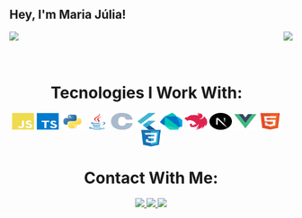 ## Hey, I'm Maria Júlia!
<div>
  
  <img  height="150em" src="https://github-readme-stats.vercel.app/api?username=mariajuliadantas&show_icons=true&theme=radical&include_all_commits=true"/>
  <img align="right" height="150em" src="https://github-readme-stats.vercel.app/api/top-langs/?username=mariajuliadantas&layout=compact&langs_count=16&theme=radical"/>
</div>
<br>

<div  align="center"> 
  <div style="display: inline_block"><br>
    <h1 align="center">Tecnologies I Work With:</h1>
    <img align="center" height="30" width="40" alt="js-icon"  src="https://raw.githubusercontent.com/devicons/devicon/master/icons/javascript/javascript-plain.svg">
    <img align="center" height="30" width="40" alt="js-icon"  src="https://raw.githubusercontent.com/devicons/devicon/master/icons/typescript/typescript-plain.svg">
    <img align="center" height="30" width="40" alt="react-icon" src="https://raw.githubusercontent.com/devicons/devicon/master/icons/python/python-original.svg">
     <img align="center" height="30" width="40" alt="css-icon" src="https://raw.githubusercontent.com/devicons/devicon/master/icons/java/java-original.svg">
    <img align="center" height="30" width="40" alt="css-icon" src="https://raw.githubusercontent.com/devicons/devicon/master/icons/c/c-original.svg">
     <img align="center" height="30" width="40" alt="html-icon" src="https://raw.githubusercontent.com/devicons/devicon/master/icons/flutter/flutter-original.svg">
     <img align="center" height="30" width="40" alt="html-icon" src="https://raw.githubusercontent.com/devicons/devicon/master/icons/dart/dart-original.svg">
     <img align="center" height="30" width="40" alt="html-icon" src="https://raw.githubusercontent.com/devicons/devicon/master/icons/nestjs/nestjs-original.svg"> 
     <img align="center" height="30" width="40" alt="html-icon" src="https://raw.githubusercontent.com/devicons/devicon/master/icons/nextjs/nextjs-original.svg">
    <img align="center" height="30" width="40" alt="html-icon" src="https://raw.githubusercontent.com/devicons/devicon/master/icons/vuejs/vuejs-original.svg">
    <img align="center" height="30" width="40" alt="html-icon" src="https://raw.githubusercontent.com/devicons/devicon/master/icons/html5/html5-original.svg">
    <img align="center" height="30" width="40" alt="css-icon" src="https://raw.githubusercontent.com/devicons/devicon/master/icons/css3/css3-original.svg">
    
    

 
   <h1 align="center">Contact With Me:</h1>
    <a href = "mailto: mariajuliadma@gmail.com">
      <img width="30" src="https://github.com/LuigiGf/LuigiGf/raw/main/gmail.svg">
    </a>
    <a href = "https://www.linkedin.com/in/maria-j%C3%BAlia-dantas-21216a2b9?lipi=urn%3Ali%3Apage%3Ad_flagship3_profile_view_base_contact_details%3BJGX6nE%2FTSMGv3NmqBkyHEQ%3D%3D">
      <img width="25" src="https://github.com/LuigiGf/LuigiGf/raw/main/linkedin.svg">
    </a>
    <a href = "https://www.instagram.com/mariajuliadantasm_/">
      <img width="25" src="https://github.com/LuigiGf/LuigiGf/raw/main/instagram.png">
    </a>
</div>

